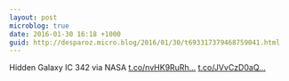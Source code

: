 ```yaml
---
layout: post
microblog: true
date: 2016-01-30 16:18 +1000
guid: http://desparoz.micro.blog/2016/01/30/t693317379468759041.html
---
```

Hidden Galaxy IC 342 via NASA [t.co/nvHK9RuRh...](https://t.co/nvHK9RuRhn) [t.co/JVvCzD0aQ...](https://t.co/JVvCzD0aQt)
